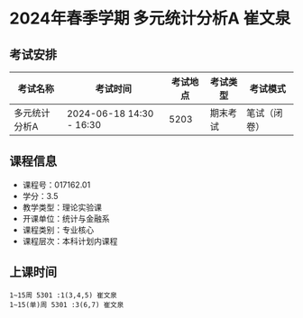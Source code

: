 # 2024年春季学期 多元统计分析A 崔文泉




## 考试安排

| 考试名称 | 考试时间 | 考试地点 | 考试类型 | 考试模式 |
| -------- | -------- | -------- | -------- | -------- |
| 多元统计分析A | 2024-06-18 14:30 - 16:30 | 5203 | 期末考试 | 笔试（闭卷） |





## 课程信息

- 课程号：017162.01
- 学分：3.5
- 教学类型：理论实验课
- 开课单位：统计与金融系
- 课程类别：专业核心
- 课程层次：本科计划内课程

## 上课时间

```
1~15周 5301 :1(3,4,5) 崔文泉
1~15(单)周 5301 :3(6,7) 崔文泉
```

